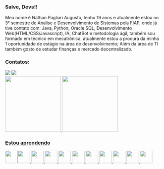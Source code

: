 ### Salve, Devs!!

Meu nome é Nathan Pagliari Augusto, tenho 19 anos e atualmente estou no 3° semestre de Analise e Desenvolvimento de Sistemas pela FIAP, onde já tive contato com: Java, Python, Oracle SQL, Desenvolvimento Web(HTML/CSS/Javascript), IA, ChatBot e metodologia ágil, também sou formado em técnico em mecatrônica, atualmente estou a procura da minha 1 oportunidade de estágio na área de desenvolvimento; Além da área de TI também gosto de estudar finanças e mercado decentralizado.

### Contatos:
<div>
<a href = "na.pagliariaug@gmail.com"><img src="https://img.shields.io/badge/Gmail-D14836?style=for-the-badge&logo=gmail&logoColor=white" target="_blank"></a>
<a href="https://www.linkedin.com/in/nathan-pa/" target="_blank"><img src="https://img.shields.io/badge/-LinkedIn-%230077B5?style=for-thebadge&logo=linkedin&logoColor=white" target="_blank"></a>   
</div>

<div>
<a href="https://github.com/Nathan-PA">
<img height="180em" src="https://github-readme-stats.vercel.app/api/top-langs/?username=Nathan-PA&layout=compact&langs_count=7&theme=dracula"/>
<img height="180em" src="https://github-readme-stats.vercel.app/api?username=Nathan-PA&show_icons=true&theme=dracula&include_all_commits=true&count_private=true"/>
</div>
  
  
### Estou aprendendo
<img src="https://cdn.jsdelivr.net/gh/devicons/devicon/icons/java/java-original.svg" width="40" height="40"/><img src="https://cdn.jsdelivr.net/gh/devicons/devicon/icons/python/python-original.svg" width="40" height="40"/>          <img src="https://cdn.jsdelivr.net/gh/devicons/devicon/icons/html5/html5-original.svg"  width="40" height="40"/>          <img src="https://cdn.jsdelivr.net/gh/devicons/devicon/icons/css3/css3-original.svg" width="40" height="40"/>         <img src="https://cdn.jsdelivr.net/gh/devicons/devicon/icons/nodejs/nodejs-original.svg"  width="40" height="40"/>           <img src="https://cdn.jsdelivr.net/gh/devicons/devicon/icons/numpy/numpy-original.svg"  width="40" height="40"/>          <img src="https://cdn.jsdelivr.net/gh/devicons/devicon/icons/pandas/pandas-original.svg"  width="40" height="40"/> <img src="https://cdn.jsdelivr.net/gh/devicons/devicon/icons/mysql/mysql-original.svg"  width="40" height="40"/> <img src="https://cdn.jsdelivr.net/gh/devicons/devicon/icons/linux/linux-original.svg"  width="40" height="40"/> <img src="https://cdn.jsdelivr.net/gh/devicons/devicon/icons/kotlin/kotlin-original.svg"  width="40" height="40"/> <img src="https://cdn.jsdelivr.net/gh/devicons/devicon/icons/github/github-original-wordmark.svg"  width="40" height="40"/>

